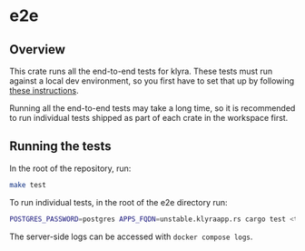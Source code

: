 # e2e

## Overview

This crate runs all the end-to-end tests for klyra. These tests must run against a local dev environment, so you first have to set that up by following [these instructions](../DEVELOPING.md).

Running all the end-to-end tests may take a long time, so it is recommended to run individual tests shipped as part of each crate in the workspace first.

## Running the tests

In the root of the repository, run:

```bash
make test
```

To run individual tests, in the root of the e2e directory run:

```bash
POSTGRES_PASSWORD=postgres APPS_FQDN=unstable.klyraapp.rs cargo test <test name> -- --nocapture
```

The server-side logs can be accessed with `docker compose logs`.
